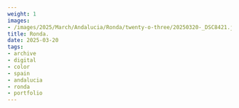 ```yaml
---
weight: 1
images:
- /images/2025/March/Andalucia/Ronda/twenty-o-three/20250320-_DSC8421.jpg
title: Ronda.
date: 2025-03-20
tags:
- archive
- digital
- color
- spain
- andalucia
- ronda
- portfolio
---
```


